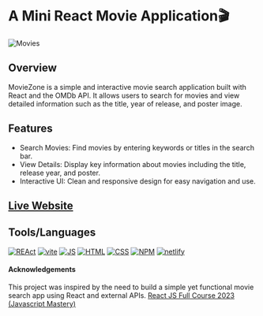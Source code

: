 # A Mini React Movie Application🎬
![Movies](https://github.com/user-attachments/assets/a86acfd1-9013-4a15-9bf9-18c9d40375f3)



 
## Overview
MovieZone is a simple and interactive movie search application built with React and the OMDb API. It allows users to search for movies and view detailed information such as the title, year of release, and poster image.

## Features
+ Search Movies: Find movies by entering keywords or titles in the search bar.
+ View Details: Display key information about movies including the title, release year, and poster.
+ Interactive UI: Clean and responsive design for easy navigation and use.

## [Live Website](https://moviezonekos.netlify.app/)
  
  ## Tools/Languages

[![REAct](https://img.shields.io/badge/-REAct-000?style=for-the-badge&logo=REAct)](#) [![vite](https://img.shields.io/badge/-vite-000?style=for-the-badge&logo=vite)](#)  [![JS](https://img.shields.io/badge/-JAVASCRIPT-000?style=for-the-badge&logo=javascript&logoColor=F0DB4F)](#) [![HTML](https://img.shields.io/badge/-HTML-000?style=for-the-badge&logo=html5)](#) [![CSS](https://img.shields.io/badge/-CSS-000?style=for-the-badge&logo=css3&logoColor=1572B6)](#) [![NPM](https://img.shields.io/badge/-npm-000?style=for-the-badge&logo=npm)](#) [![netlify](https://img.shields.io/badge/-netlify-000?style=for-the-badge&logo=netlify)](#)


#### Acknowledgements
This project was inspired by the need to build a simple yet functional movie search app using React and external APIs.
[React JS Full Course 2023 (Javascript Mastery)](https://youtu.be/b9eMGE7QtTk?si=lFzvDEJnP_wN62-u)
